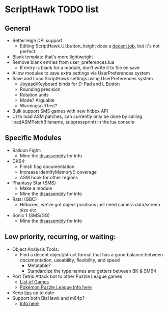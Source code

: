 # ScriptHawk TODO list
## General
- Better High DPI support
	- Editing ScriptHawk.UI.button_height does a [decent job](https://twitter.com/Isotarge/status/963992829746855937), but it's not perfect
- Blank template that's more lightweight
- Remove blank entries from user_preferences.lua
	- If entry is blank for a module, don't write it to file on save
- Allow modules to save extra settings via UserPreferences system
- Save and Load ScriptHawk settings using UserPreferences system
	- Joypad/Keyboard binds for D-Pad and L Button
	- Rounding precision
	- Rotation units
	- Mode? Arguable
	- Warnings/UITest?
- Bulk support SMS games with new hitbox API
- UI to load ASM patches, can currently only be done by calling loadASMPatch(filename, suppressprint) in the lua console

## Specific Modules
- Balloon Fight:
	- Mine the [disassembly](https://github.com/LuigiBlood/balloonfight_dis) for info
- DK64:
	- Finish flag documentation
	- Increase identifyMemory() coverage
	- ASM hook for other regions
- Phantasy Star (SMS)
	- Make a module
	- Mine the [disassembly](https://github.com/lory90/ps1disasm) for info
- Rats! (GBC)
	- Hitboxes, we've got object positions just need camera data/screen size etc
- Sonic 1 (SMS/GG)
	- Mine the [disassembly](https://github.com/Kroc/Sonic1-Z80-ASM) for info

## Low priority, recurring, or waiting:
- Object Analysis Tools:
	- Find a decent object/struct format that has a good balance between documentation, useability, flexibility, and speed
		- Metatable?
		- Standardize the type names and getters between BK & SM64
- Port Tetris Attack bot to other Puzzle League games
	- [List of Games](http://www.speedrun.com/puzzle_league)
	- [Pokémon Puzzle League Info here](https://github.com/mupen64plus/mupen64plus-user-issues/issues/567)
- Keep [lips](https://github.com/notwa/lips) up to date
- Support both BizHawk and m64p?
	- [Info here](https://github.com/notwa/mm/commit/90d30e218f3128fb130e54bd8662527bdd73f40f)
